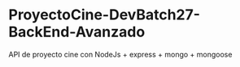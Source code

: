 # ProyectoCine-DevBatch27-BackEnd-Avanzado
API de proyecto cine con NodeJs + express + mongo + mongoose

